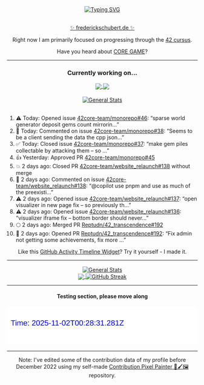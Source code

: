 <div align="center">
	<a href="https://git.io/typing-svg"><img src="https://readme-typing-svg.demolab.com?font=Fira+Code&size=30&pause=1000&color=70A5FD&background=1A1B27&center=true&vCenter=true&repeat=false&random=false&width=550&lines=%F0%9F%91%8B+Hello+World!+I'm+Freddy!+%F0%9F%96%96" alt="Typing SVG" /></a>
</div>
<br>
<div align="center">
	<p></p><a href="https://frederickschubert.de">✨ frederickschubert.de ✨</a></p>
	<p>Right now I am primarily focused on progressing through the <a href="https://github.com/FreddyMSchubert/42_cursus">42 cursus</a>.</p>
	<p>Have you heard about <a href="https://coregame.de/">CORE GAME</a>?</p>
</div>

<hr>

<div align="center">

### Currently working on...

<!-- [![current_repo](https://github-readme-stats.vercel.app/api/pin/?username=FreddyMSchubert&repo=Crafty_Concoctions&theme=tokyonight)](https://github.com/FreddyMSchubert/Crafty_Concoctions) -->

<div align="center">
	<a href="https://github.com/Reptudn/42_transcendence" target="_blank">
		<img align="center" src="https://github-readme-stats.vercel.app/api/pin/?username=Reptudn&repo=42_transcendence&theme=tokyonight" />
	</a>
	<a href="https://github.com/42core-team/monorepo" target="_blank">
		<img align="center" src="https://github-readme-stats.vercel.app/api/pin/?username=42core-team&repo=monorepo&theme=tokyonight" />
	</a>
</div>

<br>

<div align="center">
	<a href="https://github.com/FreddyMSchubert/42_cursus" target="_blank">
		<img align="center" src="https://github-readme-stats.vercel.app/api/pin/?username=FreddyMSchubert&repo=42_cursus&theme=tokyonight" alt="General Stats" />
	</a>
</div>

<br>

<div align="left">
<ol>
<!-- ACTIVITY:START -->
<li>⚠️ Today: Opened issue <a href="https://github.com/42core-team/monorepo/issues/46">42core-team/monorepo#46</a>: “sparse world generator deposit gems count mirrorin…”</li>
<li>💬 Today: Commented on issue <a href="https://github.com/42core-team/monorepo/issues/38#issuecomment-3226728234">42core-team/monorepo#38</a>: “Seems to be a client sending the data the cpp json…”</li>
<li>✅ Today: Closed issue <a href="https://github.com/42core-team/monorepo/issues/37">42core-team/monorepo#37</a>: “make gem piles collectable by attacking them – so …”</li>
<li>👍 Yesterday: Approved PR <a href="https://github.com/42core-team/monorepo/pull/45">42core-team/monorepo#45</a></li>
<li>💥 2 days ago: Closed PR <a href="https://github.com/42core-team/website_relaunch/pull/138">42core-team/website_relaunch#138</a> without merge</li>
<li>💬 2 days ago: Commented on issue <a href="https://github.com/42core-team/website_relaunch/pull/138#issuecomment-3221488060">42core-team/website_relaunch#138</a>: “@copilot use pnpm and use as much of the preexisti…”</li>
<li>⚠️ 2 days ago: Opened issue <a href="https://github.com/42core-team/website_relaunch/issues/137">42core-team/website_relaunch#137</a>: “open visualizer in new page fix – so previously th…”</li>
<li>⚠️ 2 days ago: Opened issue <a href="https://github.com/42core-team/website_relaunch/issues/136">42core-team/website_relaunch#136</a>: “visualizer iframe fix – bottom border should never…”</li>
<li>🌕 2 days ago: Merged PR <a href="https://github.com/Reptudn/42_transcendence/pull/192">Reptudn/42_transcendence#192</a></li>
<li>🚀 2 days ago: Opened PR <a href="https://github.com/Reptudn/42_transcendence/pull/192">Reptudn/42_transcendence#192</a>: “Fix admin not getting some achievements, fix more …”</li>
<!-- ACTIVITY:END -->
</ol>
</div>

Like this [GitHub Activity Timeline Widget](https://github.com/FreddyMSchubert/github-activity-timeline)? Try it yourself - I made it.

<hr>

<div align="center">
	<a href="https://github.com/anuraghazra/github-readme-stats" target="_blank">
		<img height=200 align="center" src="https://github-readme-stats.vercel.app/api?username=FreddyMSchubert&show_icons=true&theme=tokyonight&card_width=650" alt="General Stats" />
	</a>
</div>

<div align="center">
	<a href="https://github.com/anuraghazra/github-readme-stats" target="_blank">
		<img height=200 align="center" src="https://github-readme-stats.vercel.app/api/top-langs/?username=FreddyMSchubert&layout=donut&theme=tokyonight&card_width=320">
	</a>
	<a href="https://github.com/DenverCoder1/github-readme-streak-stats" target="_blank">
		<img height=200 align="center" src="https://streak-stats.demolab.com?user=FreddyMSchubert&theme=tokyonight&date_format=j%20M%5B%20Y%5D&card_width=320&card_height=200&hide_total_contributions=true" alt="GitHub Streak" />
	</a>
</div>

<hr>

#### Testing section, please move along

![GitHub Defenders SVG](https://github.com/FreddyMSchubert/FreddyMSchubert/blob/github_defenders_output/output.svg)

<hr>

Note: I've edited some of the contribution data of my profile before December 2022 using my self-made [Contribution Pixel Painter 🎨🖌️🖼️](https://github.com/FreddyMSchubert/contribution-pixel-painter) repository.
